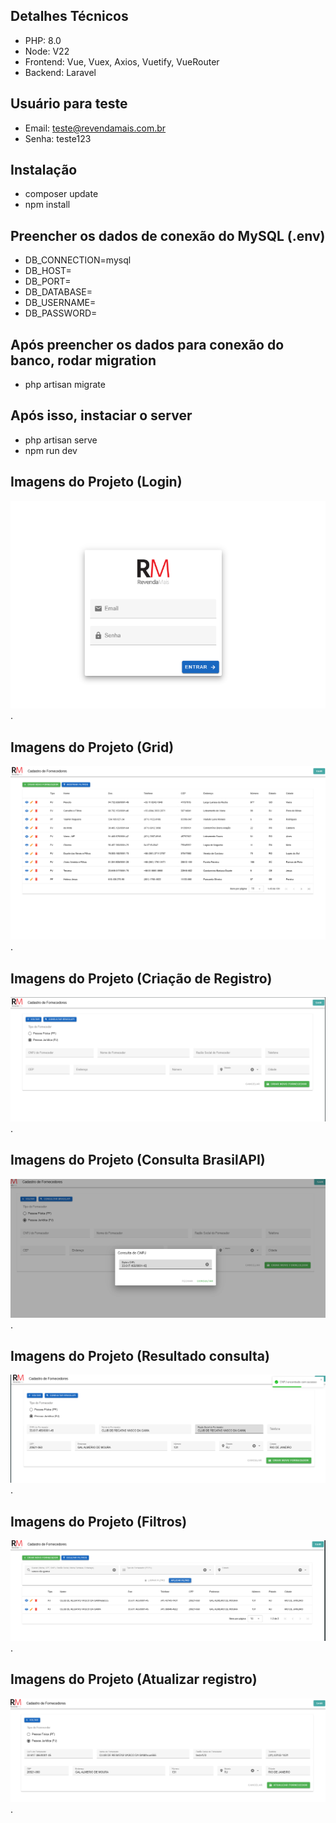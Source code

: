 ## Detalhes Técnicos
- PHP: 8.0
- Node: V22
- Frontend: Vue, Vuex, Axios, Vuetify, VueRouter
- Backend: Laravel

## Usuário para teste
- Email: teste@revendamais.com.br
- Senha: teste123

## Instalação 
- composer update
- npm install

## Preencher os dados de conexão do MySQL (.env)
- DB_CONNECTION=mysql
- DB_HOST=
- DB_PORT=
- DB_DATABASE=
- DB_USERNAME=
- DB_PASSWORD=

## Após preencher os dados para conexão do banco, rodar migration 
- php artisan migrate

## Após isso, instaciar o server
- php artisan serve 
- npm run dev

## Imagens do Projeto (Login)
![alt text for screen readers](/etapas/1-login.PNG "Tela de Login").

## Imagens do Projeto (Grid)
![alt text for screen readers](/etapas/2-grid.PNG "Grid").

## Imagens do Projeto (Criação de Registro)
![alt text for screen readers](/etapas/3-criação.PNG "Criação de Registro").

## Imagens do Projeto (Consulta BrasilAPI)
![alt text for screen readers](/etapas/4-%20consultabrasilapi.PNG "Consulta BrasilAPI").

## Imagens do Projeto (Resultado consulta)
![alt text for screen readers](/etapas/5-consultandobrasilapi.PNG "Resultado consulta").

## Imagens do Projeto (Filtros)
![alt text for screen readers](/etapas/6-filtros.PNG "Filtros").

## Imagens do Projeto (Atualizar registro)
![alt text for screen readers](/etapas/7-atualizar.PNG "Atualizar registro").

